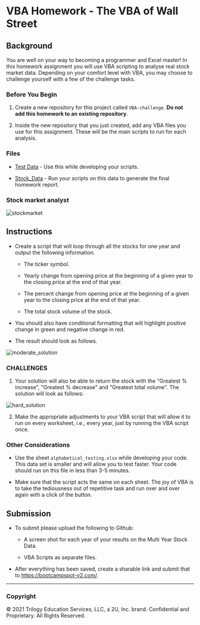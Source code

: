 # VBA Homework - The VBA of Wall Street

## Background

You are well on your way to becoming a programmer and Excel master! In this homework assignment you will use VBA scripting to analyse real stock market data. Depending on your comfort level with VBA, you may choose to challenge yourself with a few of the challenge tasks.

### Before You Begin

1. Create a new repository for this project called `VBA-challenge`. **Do not add this homework to an existing repository**.

2. Inside the new repository that you just created, add any VBA files you use for this assignment. These will be the main scripts to run for each analysis.

### Files

* [Test Data](https://github.com/rontofu/VBA_Homework-VBA_Of_Wall_Street/files/8726077/alphabetical_testing.xlsx) - Use this while developing your scripts.

* [Stock_Data](https://monash.bootcampcontent.com/monash-coding-bootcamp/MONU-VIRT-DATA-PT-05-2022-U-LOL/-/raw/main/02-Homework/02-VBA-Scripting/Instructions/Resources/Multiple_year_stock_data.xlsx) - Run your scripts on this data to generate the final homework report.

### Stock market analyst

![stockmarket](https://user-images.githubusercontent.com/104200419/169229939-0f9fc71a-875c-4cfc-95b1-cba0b546ff52.jpg)

## Instructions

* Create a script that will loop through all the stocks for one year and output the following information.

  * The ticker symbol.

  * Yearly change from opening price at the beginning of a given year to the closing price at the end of that year.

  * The percent change from opening price at the beginning of a given year to the closing price at the end of that year.

  * The total stock volume of the stock.

* You should also have conditional formatting that will highlight positive change in green and negative change in red.

* The result should look as follows.

![moderate_solution](https://user-images.githubusercontent.com/104200419/169230175-d33b8092-90b7-4f50-96c7-240d721095d4.png)

### CHALLENGES

1. Your solution will also be able to return the stock with the "Greatest % increase", "Greatest % decrease" and "Greatest total volume". The solution will look as follows:

![hard_solution](https://user-images.githubusercontent.com/104200419/169230209-20d0a03d-81fb-4198-a275-d3906154da89.png)

2. Make the appropriate adjustments to your VBA script that will allow it to run on every worksheet, i.e., every year, just by running the VBA script once.

### Other Considerations

* Use the sheet `alphabetical_testing.xlsx` while developing your code. This data set is smaller and will allow you to test faster. Your code should run on this file in less than 3-5 minutes.

* Make sure that the script acts the same on each sheet. The joy of VBA is to take the tediousness out of repetitive task and run over and over again with a click of the button.

## Submission

* To submit please upload the following to Github:

  * A screen shot for each year of your results on the Multi Year Stock Data.

  * VBA Scripts as separate files.

* After everything has been saved, create a sharable link and submit that to <https://bootcampspot-v2.com/>.

- - -

### Copyright

© 2021 Trilogy Education Services, LLC, a 2U, Inc. brand. Confidential and Proprietary. All Rights Reserved.

